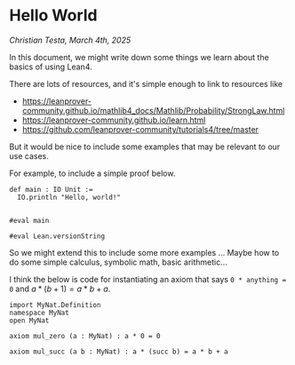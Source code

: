 # Hello World

*Christian Testa, March 4th, 2025*

In this document, we might write down some things we learn about the basics of using Lean4. 

There are lots of resources, and it's simple enough to link to resources like 
  - <https://leanprover-community.github.io/mathlib4_docs/Mathlib/Probability/StrongLaw.html>
  - <https://leanprover-community.github.io/learn.html>
  - <https://github.com/leanprover-community/tutorials4/tree/master>

But it would be nice to include some examples that may be relevant to our use cases. 

For example, to include a simple proof below. 

```lean
def main : IO Unit :=
  IO.println "Hello, world!"


#eval main

#eval Lean.versionString
```

So we might extend this to include some more examples ... Maybe how to do some simple 
calculus, symbolic math, basic arithmetic... 

I think the below is code for instantiating an axiom that says `0 * anything = 0`
and $a * (b + 1) = a * b + a$. 

```lean
import MyNat.Definition
namespace MyNat
open MyNat

axiom mul_zero (a : MyNat) : a * 0 = 0

axiom mul_succ (a b : MyNat) : a * (succ b) = a * b + a
```
